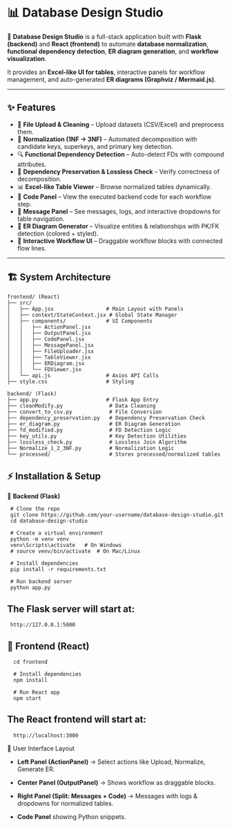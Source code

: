 # 📊 Database Design Studio  

🚀 **Database Design Studio** is a full-stack application built with **Flask (backend)** and **React (frontend)** to automate **database normalization**, **functional dependency detection**, **ER diagram generation**, and **workflow visualization**.  

It provides an **Excel-like UI for tables**, interactive panels for workflow management, and auto-generated **ER diagrams (Graphviz / Mermaid.js)**.  

---

## ✨ Features  

- 🔼 **File Upload & Cleaning** – Upload datasets (CSV/Excel) and preprocess them.  
- 📐 **Normalization (1NF → 3NF)** – Automated decomposition with candidate keys, superkeys, and primary key detection.  
- 🔍 **Functional Dependency Detection** – Auto-detect FDs with compound attributes.  
- 🔄 **Dependency Preservation & Lossless Check** – Verify correctness of decomposition.  
- 📊 **Excel-like Table Viewer** – Browse normalized tables dynamically.  
- 📜 **Code Panel** – View the executed backend code for each workflow step.  
- 🔔 **Message Panel** – See messages, logs, and interactive dropdowns for table navigation.  
- 📌 **ER Diagram Generator** – Visualize entities & relationships with PK/FK detection (colored + styled).  
- 🧩 **Interactive Workflow UI** – Draggable workflow blocks with connected flow lines.  

---

## 🏗️ System Architecture  

```plaintext
frontend/ (React)
├── src/
│   ├── App.jsx                 # Main Layout with Panels
│   ├── context/StateContext.jsx # Global State Manager
│   ├── components/             # UI Components
│   │   ├── ActionPanel.jsx
│   │   ├── OutputPanel.jsx
│   │   ├── CodePanel.jsx
│   │   ├── MessagePanel.jsx
│   │   ├── FileUploader.jsx
│   │   ├── TableViewer.jsx
│   │   ├── ERDiagram.jsx
│   │   └── FDViewer.jsx
│   └── api.js                  # Axios API Calls
├── style.css                   # Styling

backend/ (Flask)
├── app.py                      # Flask App Entry
├── cleanModify.py               # Data Cleaning
├── convert_to_csv.py            # File Conversion
├── dependency_preservation.py   # Dependency Preservation Check
├── er_diagram.py                # ER Diagram Generation
├── fd_modified.py               # FD Detection Logic
├── key_utils.py                 # Key Detection Utilities
├── lossless_check.py            # Lossless Join Algorithm
├── Normalize_1_2_3NF.py         # Normalization Logic
└── processed/                   # Stores processed/normalized tables
```

## ⚡ Installation & Setup
 🔹 **Backend (Flask)**
 ```plaintext
  # Clone the repo
  git clone https://github.com/your-username/database-design-studio.git
  cd database-design-studio

  # Create a virtual environment
  python -m venv venv
  venv\Scripts\activate   # On Windows
  # source venv/bin/activate  # On Mac/Linux

  # Install dependencies
  pip install -r requirements.txt

  # Run backend server
  python app.py

```

## The Flask server will start at:
  ```plaintext
   http://127.0.0.1:5000
  ```

## 🔹 Frontend (React)
```plaintext
  cd frontend

  # Install dependencies
  npm install

  # Run React app
  npm start
```

## The React frontend will start at:
```plaintext
  http://localhost:3000
```

🎨 User Interface Layout

- **Left Panel (ActionPanel)** → Select actions like Upload, Normalize, Generate ER.

- **Center Panel (OutputPanel)** → Shows workflow as draggable blocks.

- **Right Panel (Split: Messages + Code)** → Messages with logs & dropdowns for normalized tables.

- **Code Panel** showing Python snippets.


















 
